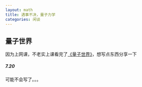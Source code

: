 ```yaml
---
layout: math
title: 遇事不决，量子力学
categories: 闲谈
---
```


## 量子世界

因为上网课，不老实上课看完了[《量子世界》](https://baike.baidu.com/item/%E9%87%8F%E5%AD%90%E4%B8%96%E7%95%8C)，想写点东西分享一下


##### 7.20
可能不会写了。。。
